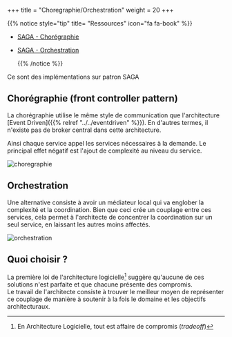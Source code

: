 +++
title = "Choregraphie/Orchestration"
weight = 20
+++

{{% notice style="tip" title= "Ressources" icon="fa fa-book" %}}

- [SAGA - Chorégraphie](https://microservices.io/post/sagas/2019/08/15/developing-sagas-part-3.html)
- [SAGA - Orchestration](https://microservices.io/post/sagas/2019/08/15/developing-sagas-part-4.html)

  {{% /notice %}}

Ce sont des implémentations sur patron SAGA

## Chorégraphie (front controller pattern)

La chorégraphie utilise le même style de communication que l'architecture [Event Driven]({{% relref "../../eventdriven" %}}). En d'autres termes, il n'existe pas de broker central dans cette architecture.

Ainsi chaque service appel les services nécessaires à la demande. Le principal effet négatif est l'ajout de complexité au niveau du service.

![choregraphie](../images/choregraphie.png?width=35pc)

## Orchestration

Une alternative consiste à avoir un médiateur local qui va englober la complexité et la coordination. Bien que ceci crée un couplage entre ces services, cela permet à l'architecte de concentrer la coordination sur un seul service, en laissant les autres moins affectés.

![orchestration](../images/orchestration.png?width=35pc)

## Quoi choisir ?

La première loi de l'architecture logicielle[^1] suggère qu'aucune de ces solutions n'est parfaite et que chacune présente des compromis.  
Le travail de l'architecte consiste à trouver le meilleur moyen de représenter ce couplage de manière à soutenir à la fois le domaine et les objectifs architecturaux.

[^1]: En Architecture Logicielle, tout est affaire de compromis (_tradeoff_)
